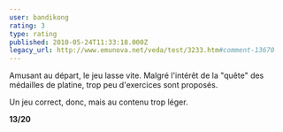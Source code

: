 ```yaml
---
user: bandikong
rating: 3
type: rating
published: 2010-05-24T11:33:18.000Z
legacy_url: http://www.emunova.net/veda/test/3233.htm#comment-13670
---
```

Amusant au départ, le jeu lasse vite. Malgré l'intérêt de la "quête" des médailles de platine, trop peu d'exercices sont proposés.

Un jeu correct, donc, mais au contenu trop léger.


**13/20**